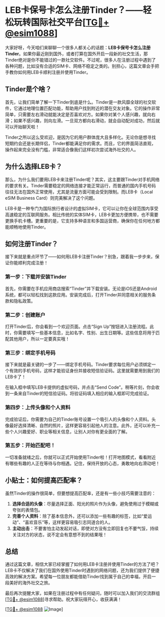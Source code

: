 # LEB卡保号卡怎么注册Tinder？——轻松玩转国际社交平台[[TG💪+ @esim1088](https://t.me/s/esim1088)]

大家好呀，今天咱们来聊聊一个很多人都关心的话题：**LEB卡保号卡怎么注册Tinder**。如果你最近刚到国外，或者打算在国外开启一段新的社交生活，那Tinder绝对是你不能错过的一款社交软件。不过呢，很多人在注册过程中遇到了各种问题，比如没有合适的SIM卡、网络不稳定之类的。别担心，这篇文章会手把手教你如何用LEB卡顺利注册并使用Tinder。

## Tinder是个啥？

首先，让我们简单了解一下Tinder到底是什么。Tinder是一款风靡全球的社交软件，它通过地理位置匹配功能，帮助用户找到附近的潜在交友对象。它的操作非常简单，只需要左右滑动就能决定是否喜欢对方。如果你对某个人感兴趣，就向右滑；如果不感兴趣，则向左滑。一旦双方都向右滑动，就会自动配对成功，然后就可以开始聊天啦！

Tinder之所以这么受欢迎，是因为它的用户群体庞大且多样化。无论你是想寻找短期约会还是长期伴侣，Tinder都能满足你的需求。而且，它的界面简洁直观，操作起来完全没有门槛，非常适合像我们这样初次尝试海外社交的人。

## 为什么选择LEB卡？

那么，为什么我们要用LEB卡来注册Tinder呢？其实，这主要跟Tinder对手机网络的要求有关。Tinder需要稳定的网络连接才能正常运行，而普通的国内手机号码往往无法在国外正常使用，尤其是流量方面可能会受到限制。而LEB卡（Local eSIM Business Card）则完美解决了这个问题。

LEB卡是一种专门为国际旅行者设计的虚拟SIM卡，它可以让你在全球范围内享受高速稳定的互联网服务。相比传统的实体SIM卡，LEB卡更加方便携带，也不需要更换手机卡槽。更重要的是，它支持多种语言和多国运营商，确保你在任何地方都能顺畅地使用Tinder。

## 如何注册Tinder？

接下来就是重点环节了——如何用LEB卡注册Tinder？别急，跟着我一步步来，保证你能顺利完成注册！

### 第一步：下载并安装Tinder

首先，你需要在手机应用商店搜索“Tinder”并下载安装。无论是iOS还是Android系统，都可以轻松找到这款应用。安装完成后，打开Tinder并同意相关的服务条款和隐私政策。

### 第二步：创建账户

打开Tinder后，你会看到一个欢迎页面。点击“Sign Up”按钮进入注册流程。此时，你需要填写一些基本信息，比如名字、性别、出生日期等。这些信息将用于匹配其他用户，所以一定要真实哦！

### 第三步：绑定手机号码

接下来就是最关键的一步了——绑定手机号码。Tinder要求每位用户必须绑定一个有效的手机号码，这样才能验证身份并接收短信验证码。这里就需要用到我们的LEB卡了！

在输入框中填写LEB卡提供的虚拟号码，并点击“Send Code”。稍等片刻，你会收到一条来自Tinder的短信验证码。将验证码填入相应的输入框即可完成验证。

### 第四步：上传头像和个人资料

完成验证后，你需要为自己的Tinder账号设置一个吸引人的头像和个人资料。头像最好选择清晰、自然的照片，这样更容易引起他人的注意。此外，还可以补充一些个人兴趣爱好、职业等相关信息，让别人对你有更全面的了解。

### 第五步：开始匹配吧！

一切准备就绪之后，你就可以正式开始使用Tinder啦！打开地图模式，看看附近有哪些有趣的人正在等待与你相遇。记住，保持开放的心态，勇敢地向右滑动吧！

## 小贴士：如何提高匹配率？

虽然Tinder的操作很简单，但要想提高匹配率，还是有一些小技巧需要注意的：

1. **选择合适的头像**：尽量选择正面、阳光的照片作为头像，避免使用过于模糊或夸张的表情包。
2. **完善个人资料**：除了基本信息外，还可以添加一些有趣的标签，比如“爱运动”、“喜欢音乐”等，这样更容易吸引志同道合的人。
3. **主动出击**：不要害怕主动发起对话，即使对方没有立即回复也不要气馁，持续关注对方的状态，说不定会有意想不到的结果哦！

## 总结

通过这篇文章，相信大家已经掌握了如何用LEB卡注册并使用Tinder的方法了吧？LEB卡不仅解决了我们在国外使用Tinder时遇到的网络问题，还为我们提供了便捷高效的解决方案。希望每一位朋友都能借助Tinder找到属于自己的幸福，开启一段美好的海外社交之旅。

最后再次提醒大家，如果在注册过程中有任何疑问，随时可以加入我们的交流群组[[TG💪+ @esim1088](https://t.me/s/esim1088)]寻求帮助。祝大家玩得开心，收获满满！

[[TG💪+ @esim1088](https://t.me/s/esim1088) ![Image](https://i.postimg.cc/4NQfJmqS/Snipaste-2025-05-13-00-14-12.png)]